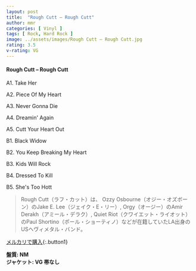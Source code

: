 ```yaml
---
layout: post
title:  "Rough Cutt – Rough Cutt"
author: mmr
categories: [ Vinyl ]
tags: [ Rock, Hard Rock ]
image: ../assets/images/Rough Cutt – Rough Cutt.jpg
rating: 3.5
v-rating: VG
---
```


#### Rough Cutt – Rough Cutt

A1. Take Her

A2. Piece Of My Heart

A3. Never Gonna Die

A4. Dreamin' Again

A5. Cutt Your Heart Out

B1. Black Widow

B2. You Keep Breaking My Heart

B3. Kids Will Rock

B4. Dressed To Kill

B5. She's Too Hott

> Rough Cutt（ラフ・カット）は、 Ozzy Osbourne（オジー・オズボーン）のJake E. Lee（ジェイク・E・リー）,  Orgy（オージー）のAmir Derakh（アミール・デラク）, Quiet Riot（クワイエット・ライオット）のPaul Shortino（ポール・ショーティノ）などが在籍していたLA出身のUSヘヴィメタル・バンド。

[メルカリで購入](https://jp.mercari.com/item/m54711829584){:.button1}

<div class="mt-4 mb-4 d-flex align-items-center">
<strong class="mr-1">盤質: NM</strong>
</div>
<div class="mt-4 mb-4 d-flex align-items-center">
<strong class="mr-1">ジャケット: VG 帯なし</strong>
</div>
